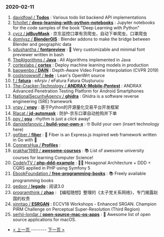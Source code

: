 ### 2020-02-11 
1. [
        davidfowl /
**Todos**](https://github.com/davidfowl/Todos) : Various todo list backend API implementations
1. [
        fchollet /
**deep-learning-with-python-notebooks**](https://github.com/fchollet/deep-learning-with-python-notebooks) : Jupyter notebooks for the code samples of the book "Deep Learning with Python"
1. [
        cycz /
**jdBuyMask**](https://github.com/cycz/jdBuyMask) : 京东监控口罩有货爬虫，自动下单爬虫，口罩爬虫
1. [
        domlysz /
**BlenderGIS**](https://github.com/domlysz/BlenderGIS) : Blender addons to make the bridge between Blender and geographic data
1. [
        sdushantha /
**fontpreview**](https://github.com/sdushantha/fontpreview) : 🔡 Very customizable and minimal font previewer written in bash
1. [
        TheAlgorithms /
**Java**](https://github.com/TheAlgorithms/Java) : All Algorithms implemented in Java
1. [
        cortexlabs /
**cortex**](https://github.com/cortexlabs/cortex) : Deploy machine learning models in production
1. [
        baowenbo /
**DAIN**](https://github.com/baowenbo/DAIN) : Depth-Aware Video Frame Interpolation (CVPR 2019)
1. [
        coolsnowwolf /
**lede**](https://github.com/coolsnowwolf/lede) : Lean's OpenWrt source
1. [
        f /
**fatura**](https://github.com/f/fatura) : eArşiv / eFatura Fatura Oluşturucu
1. [
        The-Cracker-Technology /
**ANDRAX-Mobile-Pentest**](https://github.com/The-Cracker-Technology/ANDRAX-Mobile-Pentest) : ANDRAX Advanced Penetration Testing Platform for Android Smartphones
1. [
        NationalSecurityAgency /
**ghidra**](https://github.com/NationalSecurityAgency/ghidra) : Ghidra is a software reverse engineering (SRE) framework
1. [
        vnpy /
**vnpy**](https://github.com/vnpy/vnpy) : 基于Python的开源量化交易平台开发框架
1. [
        Rlacat /
**jd-automask**](https://github.com/Rlacat/jd-automask) : 防护-京东口罩自动抢购并下单
1. [
        ppy /
**osu**](https://github.com/ppy/osu) : rhythm is just a *click* away!
1. [
        danistefanovic /
**build-your-own-x**](https://github.com/danistefanovic/build-your-own-x) : 🤓 Build your own (insert technology here)
1. [
        gofiber /
**fiber**](https://github.com/gofiber/fiber) : 🚀 Fiber is an Express.js inspired web framework written in Go with 💖
1. [
        ConnersHua /
**Profiles**](https://github.com/ConnersHua/Profiles) : 
1. [
        prakhar1989 /
**awesome-courses**](https://github.com/prakhar1989/awesome-courses) : 📚 List of awesome university courses for learning Computer Science!
1. [
        CodelyTV /
**php-ddd-example**](https://github.com/CodelyTV/php-ddd-example) : 🐘🎯 Hexagonal Architecture + DDD + CQRS applied in PHP using Symfony 5
1. [
        EbookFoundation /
**free-programming-books**](https://github.com/EbookFoundation/free-programming-books) : 📚 Freely available programming books
1. [
        gedoor /
**legado**](https://github.com/gedoor/legado) : 阅读3.0
1. [
        programthink /
**zhao**](https://github.com/programthink/zhao) : 【编程随想】整理的《太子党关系网络》，专门揭露赵国的权贵
1. [
        xinntao /
**ESRGAN**](https://github.com/xinntao/ESRGAN) : ECCV18 Workshops - Enhanced SRGAN. Champion PIRM Challenge on Perceptual Super-Resolution (Third Region)
1. [
        serhii-londar /
**open-source-mac-os-apps**](https://github.com/serhii-londar/open-source-mac-os-apps) : 🚀 Awesome list of open source applications for macOS. 

- [ < 上一页 ](https://github.com/able8/github-trending-daily-record/blob/master/2020-02-10.md) -------- [ 下一页 > ](https://github.com/able8/github-trending-daily-record/blob/master/2020-02-12.md)